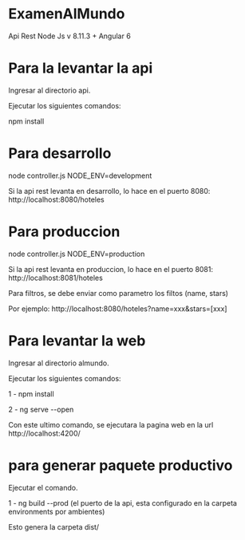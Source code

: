 # ExamenAlMundo
Api Rest Node Js v 8.11.3 + Angular 6

# Para la levantar la api

Ingresar al directorio api.

Ejecutar los siguientes comandos:

npm install

# Para desarrollo

node controller.js NODE_ENV=development

Si la api rest levanta en desarrollo, lo hace en el puerto 8080: http://localhost:8080/hoteles


# Para produccion

node controller.js NODE_ENV=production

Si la api rest levanta en produccion, lo hace en el puerto 8081: http://localhost:8081/hoteles

Para filtros, se debe enviar como parametro los filtos (name, stars)

Por ejemplo: http://localhost:8080/hoteles?name=xxx&stars=[xxx]


# Para levantar la web

Ingresar al directorio almundo.

Ejecutar los siguientes comandos:

1 - npm install

2 - ng serve --open

Con este ultimo comando, se ejecutara la pagina web en la url http://localhost:4200/

# para generar paquete productivo

Ejecutar el comando.

1 - ng build --prod (el puerto de la api, esta configurado en la carpeta environments por ambientes)

Esto genera la carpeta dist/


